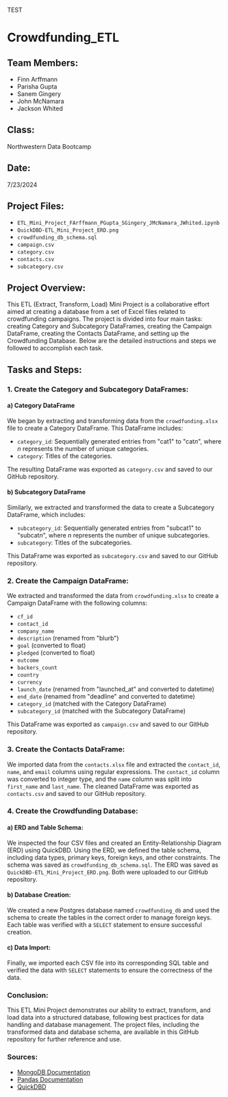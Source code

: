 TEST
# Crowdfunding_ETL

## Team Members:
- Finn Arffmann
- Parisha Gupta
- Sanem Gingery
- John McNamara
- Jackson Whited

## Class:
Northwestern Data Bootcamp

## Date:
7/23/2024

## Project Files:
- `ETL_Mini_Project_FArffmann_PGupta_SGingery_JMcNamara_JWhited.ipynb`
- `QuickDBD-ETL_Mini_Project_ERD.png`
- `crowdfunding_db_schema.sql`
- `campaign.csv`
- `category.csv`
- `contacts.csv`
- `subcategory.csv`

## Project Overview:
This ETL (Extract, Transform, Load) Mini Project is a collaborative effort aimed at creating a database from a set of Excel files related to crowdfunding campaigns. The project is divided into four main tasks: creating Category and Subcategory DataFrames, creating the Campaign DataFrame, creating the Contacts DataFrame, and setting up the Crowdfunding Database. Below are the detailed instructions and steps we followed to accomplish each task.

## Tasks and Steps:

### 1. Create the Category and Subcategory DataFrames:

#### a) Category DataFrame
We began by extracting and transforming data from the `crowdfunding.xlsx` file to create a Category DataFrame. This DataFrame includes:
- `category_id`: Sequentially generated entries from "cat1" to "cat*n*", where *n* represents the number of unique categories.
- `category`: Titles of the categories.

The resulting DataFrame was exported as `category.csv` and saved to our GitHub repository.

#### b) Subcategory DataFrame
Similarly, we extracted and transformed the data to create a Subcategory DataFrame, which includes:
- `subcategory_id`: Sequentially generated entries from "subcat1" to "subcat*n*", where *n* represents the number of unique subcategories.
- `subcategory`: Titles of the subcategories.

This DataFrame was exported as `subcategory.csv` and saved to our GitHub repository.

### 2. Create the Campaign DataFrame:
We extracted and transformed the data from `crowdfunding.xlsx` to create a Campaign DataFrame with the following columns:
- `cf_id`
- `contact_id`
- `company_name`
- `description` (renamed from "blurb")
- `goal` (converted to float)
- `pledged` (converted to float)
- `outcome`
- `backers_count`
- `country`
- `currency`
- `launch_date` (renamed from "launched_at" and converted to datetime)
- `end_date` (renamed from "deadline" and converted to datetime)
- `category_id` (matched with the Category DataFrame)
- `subcategory_id` (matched with the Subcategory DataFrame)

This DataFrame was exported as `campaign.csv` and saved to our GitHub repository.

### 3. Create the Contacts DataFrame:
We imported data from the `contacts.xlsx` file and extracted the `contact_id`, `name`, and `email` columns using regular expressions. The `contact_id` column was converted to integer type, and the `name` column was split into `first_name` and `last_name`. The cleaned DataFrame was exported as `contacts.csv` and saved to our GitHub repository.

### 4. Create the Crowdfunding Database:

#### a) ERD and Table Schema:
We inspected the four CSV files and created an Entity-Relationship Diagram (ERD) using QuickDBD. Using the ERD, we defined the table schema, including data types, primary keys, foreign keys, and other constraints. The schema was saved as `crowdfunding_db_schema.sql`. The ERD was saved as `QuickDBD-ETL_Mini_Project_ERD.png`. Both were uploaded to our GitHub repository.

#### b) Database Creation:
We created a new Postgres database named `crowdfunding_db` and used the schema to create the tables in the correct order to manage foreign keys. Each table was verified with a `SELECT` statement to ensure successful creation.

#### c) Data Import:
Finally, we imported each CSV file into its corresponding SQL table and verified the data with `SELECT` statements to ensure the correctness of the data.

### Conclusion:
This ETL Mini Project demonstrates our ability to extract, transform, and load data into a structured database, following best practices for data handling and database management. The project files, including the transformed data and database schema, are available in this GitHub repository for further reference and use.


### Sources:
- [MongoDB Documentation](https://docs.mongodb.com/)
- [Pandas Documentation](https://pandas.pydata.org/pandas-docs/stable/)
- [QuickDBD](https://app.quickdatabasediagrams.com/#/)
